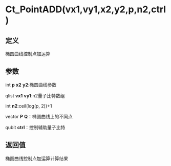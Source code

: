 # Ct_PointADD(vx1,vy1,x2,y2,p,n2,ctrl)
## 定义
椭圆曲线控制点加运算
## 参数
int **p** **x2** **y2**:椭圆曲线参数

qlist **vx1** **vy1**:n2量子比特数组

int **n2**:ceil(log(p, 2))+1

vector **P** **Q**：椭圆曲线上的不同点

qubit **ctrl**：控制辅助量子比特
## 返回值
椭圆曲线控制点加运算计算结果
